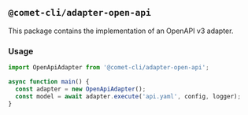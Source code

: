 ## `@comet-cli/adapter-open-api`

This package contains the implementation of an OpenAPI v3 adapter.

### Usage

```typescript
import OpenApiAdapter from '@comet-cli/adapter-open-api';

async function main() {
  const adapter = new OpenApiAdapter();
  const model = await adapter.execute('api.yaml', config, logger);
}
```
